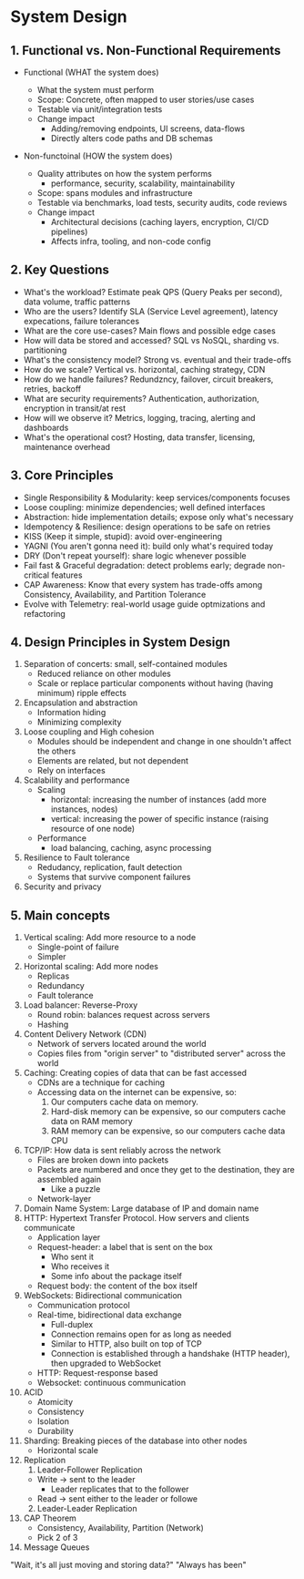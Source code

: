 # System Design

## 1. Functional vs. Non-Functional Requirements

- Functional (WHAT the system does)

  - What the system must perform
  - Scope: Concrete, often mapped to user stories/use cases
  - Testable via unit/integration tests
  - Change impact
    - Adding/removing endpoints, UI screens, data-flows
    - Directly alters code paths and DB schemas

- Non-functoinal (HOW the system does)

  - Quality attributes on how the system performs
    - performance, security, scalability, maintainability
  - Scope: spans modules and infrastructure
  - Testable via benchmarks, load tests, security audits, code reviews
  - Change impact
    - Architectural decisions (caching layers, encryption, CI/CD pipelines)
    - Affects infra, tooling, and non-code config

## 2. Key Questions

- What's the workload? Estimate peak QPS (Query Peaks per second), data volume, traffic patterns
- Who are the users? Identify SLA (Service Level agreement), latency expecations, failure tolerances
- What are the core use-cases? Main flows and possible edge cases
- How will data be stored and accessed? SQL vs NoSQL, sharding vs. partitioning
- What's the consistency model? Strong vs. eventual and their trade-offs
- How do we scale? Vertical vs. horizontal, caching strategy, CDN
- How do we handle failures? Redundzncy, failover, circuit breakers, retries, backoff
- What are security requirements? Authentication, authorization, encryption in transit/at rest
- How will we observe it? Metrics, logging, tracing, alerting and dashboards
- What's the operational cost? Hosting, data transfer, licensing, maintenance overhead

## 3. Core Principles

- Single Responsibility & Modularity: keep services/components focuses
- Loose coupling: minimize dependencies; well defined interfaces
- Abstraction: hide implementation details; expose only what's necessary
- Idempotency & Resilience: design operations to be safe on retries
- KISS (Keep it simple, stupid): avoid over-engineering
- YAGNI (You aren't gonna need it): build only what's required today
- DRY (Don't repeat yourself): share logic whenever possible
- Fail fast & Graceful degradation: detect problems early; degrade non-critical features
- CAP Awareness: Know that every system has trade-offs among Consistency, Availability, and Partition Tolerance
- Evolve with Telemetry: real-world usage guide optmizations and refactoring

## 4. Design Principles in System Design

1. Separation of concerts: small, self-contained modules
   - Reduced reliance on other modules
   - Scale or replace particular components without having (having minimum) ripple effects
2. Encapsulation and abstraction
   - Information hiding
   - Minimizing complexity
3. Loose coupling and High cohesion
   - Modules should be independent and change in one shouldn't affect the others
   - Elements are related, but not dependent
   - Rely on interfaces
4. Scalability and performance
   - Scaling
     - horizontal: increasing the number of instances (add more instances, nodes)
     - vertical: increasing the power of specific instance (raising resource of one node)
   - Performance
     - load balancing, caching, async processing
5. Resilience to Fault tolerance
   - Redudancy, replication, fault detection
   - Systems that survive component failures
6. Security and privacy

## 5. Main concepts

1. Vertical scaling: Add more resource to a node
   - Single-point of failure
   - Simpler
2. Horizontal scaling: Add more nodes
   - Replicas
   - Redundancy
   - Fault tolerance
3. Load balancer: Reverse-Proxy
   - Round robin: balances request across servers
   - Hashing
4. Content Delivery Network (CDN)
   - Network of servers located around the world
   - Copies files from "origin server" to "distributed server" across the world
5. Caching: Creating copies of data that can be fast accessed
   - CDNs are a technique for caching
   - Accessing data on the internet can be expensive, so:
     1. Our computers cache data on memory.
     2. Hard-disk memory can be expensive, so our computers cache data on RAM memory
     3. RAM memory can be expensive, so our computers cache data CPU
6. TCP/IP: How data is sent reliably across the network
   - Files are broken down into packets
   - Packets are numbered and once they get to the destination, they are assembled again
     - Like a puzzle
   - Network-layer
7. Domain Name System: Large database of IP and domain name
8. HTTP: Hypertext Transfer Protocol. How servers and clients communicate
   - Application layer
   - Request-header: a label that is sent on the box
     - Who sent it
     - Who receives it
     - Some info about the package itself
   - Request body: the content of the box itself
9. WebSockets: Bidirectional communication
   - Communication protocol
   - Real-time, bidirectional data exchange
     - Full-duplex
     - Connection remains open for as long as needed
     - Similar to HTTP, also built on top of TCP
     - Connection is established through a handshake (HTTP header), then upgraded to WebSocket
   - HTTP: Request-response based
   - Websocket: continuous communication
10. ACID
    - Atomicity
    - Consistency
    - Isolation
    - Durability
11. Sharding: Breaking pieces of the database into other nodes
    - Horizontal scale
12. Replication
    1. Leader-Follower Replication
    - Write -> sent to the leader
      - Leader replicates that to the follower
    - Read -> sent either to the leader or followe
    2. Leader-Leader Replication
13. CAP Theorem
    - Consistency, Availability, Partition (Network)
    - Pick 2 of 3
14. Message Queues

"Wait, it's all just moving and storing data?" "Always has been"
